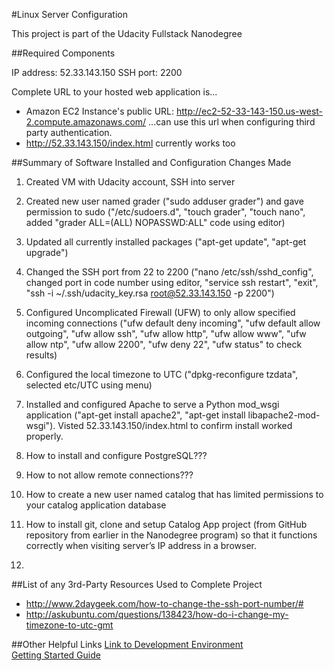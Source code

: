 #Linux Server Configuration 

This project is part of the Udacity Fullstack Nanodegree

##Required Components

IP address: 52.33.143.150 
SSH port: 2200

Complete URL to your hosted web application is...
- Amazon EC2 Instance's public URL: http://ec2-52-33-143-150.us-west-2.compute.amazonaws.com/ ...can use this url when configuring third party authentication. 
- http://52.33.143.150/index.html currently works too

##Summary of Software Installed and Configuration Changes Made

1. Created VM with Udacity account, SSH into server

1. Created new user named grader ("sudo adduser grader") and gave permission to sudo ("/etc/sudoers.d", "touch grader", "touch nano", added "grader ALL=(ALL) NOPASSWD:ALL" code using editor)

1. Updated all currently installed packages ("apt-get update", "apt-get upgrade")

1. Changed the SSH port from 22 to 2200 ("nano /etc/ssh/sshd_config", changed port in code number using editor, "service ssh restart", "exit", "ssh -i ~/.ssh/udacity_key.rsa root@52.33.143.150 -p 2200")

1. Configured Uncomplicated Firewall (UFW) to only allow specified incoming connections ("ufw default deny incoming", "ufw default allow outgoing", "ufw allow ssh", "ufw allow http", "ufw allow www", "ufw allow ntp", "ufw allow 2200", "ufw deny 22", "ufw status" to check results)

1. Configured the local timezone to UTC ("dpkg-reconfigure tzdata", selected etc/UTC using menu)

1. Installed and configured Apache to serve a Python mod_wsgi application ("apt-get install apache2", "apt-get install libapache2-mod-wsgi").  Visted 52.33.143.150/index.html to confirm install worked properly.

1. How to install and configure PostgreSQL???

1. How to not allow remote connections???

1. How to create a new user named catalog that has limited permissions to your catalog application database

1. How to install git, clone and setup Catalog App project (from GitHub repository from earlier in the Nanodegree program) so that it functions correctly when visiting server’s IP address in a browser. 

1. 

##List of any 3rd-Party Resources Used to Complete Project
- http://www.2daygeek.com/how-to-change-the-ssh-port-number/#
- http://askubuntu.com/questions/138423/how-do-i-change-my-timezone-to-utc-gmt

##Other Helpful Links
<a href="https://www.udacity.com/account#!/development_environment" target="_blank">Link to Development Environment</a>
<br>
<a href="https://docs.google.com/document/d/1J0gpbuSlcFa2IQScrTIqI6o3dice-9T7v8EDNjJDfUI/pub?embedded=true" target="_blank">Getting Started Guide</a>
